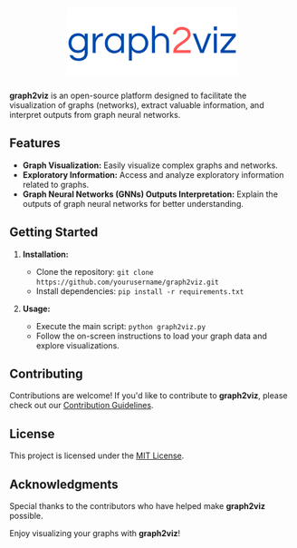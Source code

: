 <h1 align="center">
<img src="graph2viz.png" width="300">
</h1>

**graph2viz** is an open-source platform designed to facilitate the visualization of graphs (networks), extract valuable information, and interpret outputs from graph neural networks.

## Features

- **Graph Visualization:** Easily visualize complex graphs and networks.
- **Exploratory Information:** Access and analyze exploratory information related to graphs.
- **Graph Neural Networks (GNNs) Outputs Interpretation:** Explain the outputs of graph neural networks for better understanding.

## Getting Started

1. **Installation:**
   - Clone the repository: `git clone https://github.com/yourusername/graph2viz.git`
   - Install dependencies: `pip install -r requirements.txt`

2. **Usage:**
   - Execute the main script: `python graph2viz.py`
   - Follow the on-screen instructions to load your graph data and explore visualizations.

## Contributing

Contributions are welcome! If you'd like to contribute to **graph2viz**, please check out our [Contribution Guidelines](CONTRIBUTING.md).

## License

This project is licensed under the [MIT License](LICENSE).

## Acknowledgments

Special thanks to the contributors who have helped make **graph2viz** possible.

Enjoy visualizing your graphs with **graph2viz**!

